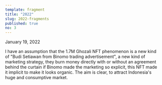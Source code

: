 ```yaml
---
template: fragment
title: "2022"
slug: 2022-fragments
published: true
no: 3
---
```


<div class="fragment__item">
January 19, 2022
<p>
I have an assumption that the 1.7M Ghozali NFT phenomenon is a new kind of "Budi Setiawan from Binomo trading advertisement", a new kind of marketing strategy, they burn money directly with or without an agreement behind the curtain if Binomo made the marketing so explicit, this NFT made it implicit to make it looks organic. The aim is clear, to attract Indonesia's huge and consumptive market.
</p>
</div>
